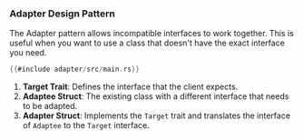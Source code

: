 ### Adapter Design Pattern

The Adapter pattern allows incompatible interfaces to work together. This is useful when you want to use a class that doesn't have the exact interface you need.

```rust
{{#include adapter/src/main.rs}}
```

1. **Target Trait**: Defines the interface that the client expects.
2. **Adaptee Struct**: The existing class with a different interface that needs to be adapted.
3. **Adapter Struct**: Implements the `Target` trait and translates the interface of `Adaptee` to the `Target` interface.